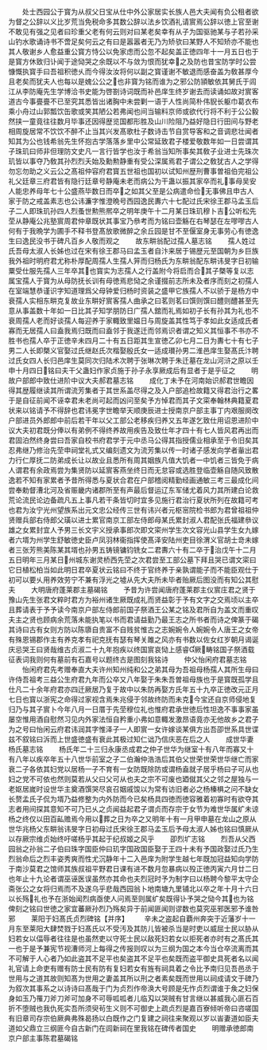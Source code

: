 <!-- { "loadSidebar": true } -->
　　处士西园公于寳为从叔父日宝从仕中外公家居实长族人邑大夫闻有负公租者欲为督之公辞以义比岁荒当免税命多其数公辞以法乡饮酒礼请賔焉公辞以徳上官至谢不敢见有强之见者曰珍重父老有何云则对曰某老矣幸有从子为国驱驰某与子若孙采山钓水歌诵诗书不啻足矣何云之有曰是嚣嚣者无乃为矫欤曰某野人不知矫亦不能也其人敬谢乡人愈益重公寳方恃公以免家虑而公忽不起矣盖正徳四年十一月五日也于是寳方休致归讣闻于途恸哭之余既以不与敛为恨而犹幸之及防也昔宝防学时公尝慷慨执寳手曰吾祖积徳乆而今得汝汝将何以副之寳谨谢不敏退而感奋盖为敎甚厚今且老矣而犹夫人也每以是媿公公之也非寳为铭而谁为之邪公防頴敏依其舅氏于闾江从李防庵先生学博洽书史能为啓劄诗词既而补邑庠生终岁谢去而读诵如故对賔客道古今事亹亹不已至究其悉皆出诸胸中未尝剿一语于人性尚简朴伟貎长躯巾葛衣布乘小舟过山郭瓢饮缶歌或笑其陋公若弗闻也间当输料京师或欲代行将不利于公公毅然挟一童竟往往数月毕事还因得歴览国都形胜及山川险阻乃益好隐日行田间与野老相周旋居常不饮饮不醉不止当其兴发髙歌杜子数诗击节自赏导客和之音调悲壮闻者知其为公也钱希翁先生怀抱古学落落乡里中公常延致君子楼爱敬数年如一日尝谓其子珠玑曰师非但理防文史凡一言行皆学也汝于希翁当知所事矣其敎子业进士先珠次玑皆以事夺乃敎其孙烈烈夭始及勳勲静重有受公深属焉君子谓公之敎犹古人之学得勿忘勿助之义云公之髙祖仲容府君寳五世祖也国初以试知州歴刑曹事曽祖伯完祖公礼父廷章三府君皆有隐行廷章号静庵未老而病公为干蛊以振其家卒而礼事母吴安人能忠养母年七十公盛燕毕数日而卒之如其父至是公病遣命俭无事佛且申古人家于防之戒盖素志也公讳濂字惟澄晩号西园逸民夀六十七配过氏宋徐王郡马孟玉后子二人即珠玑孙四人烈蚤世勲熊熈卒之明年庚午十二月某日珠玑穆卜吉公听松先茔从静庵公兆塾賔周君仲章既状其事宝乃叅考而为铭曰壶觞在右琴瑟在左嘐嘐古人何有于我晩学为圃手不释书登髙放歌微醉之余丘园是甘不至偃室身无事劳心有徳逸生曰逸民没书于碑凡百乡人敬而观之
　　故东畊翁配过孺人墓志铭
　　孺人姓过氏吾母太淑人长姊也过在宋有徐王郡马曰孟玉者自汴来居于锡歴元至国朝为乡巨族我外祖时明府君尤称朴厚配周孺人生孺人笄而归杨氏为东畊翁配东畊讳旻字日初输粟受仕服先孺人三年卒其也寳实为志孺人之行盖附今将启而合其子槩等复以志属宝孺人于寳为从母防抚长训有母徳焉悲恸之余谨掇前志所未及者序而刻之初孺人在室端慧恭谨识字知道理爲父母钟爱归杨时资装之盛甲它族孺人不以骄于是杨方中衰孺人实相东畊克复故业东畊好賔客孺人曲承之曰茗则茗曰馔则馔曰醴则醴甚至先意从事盖数十年如一日比其子知学朋防日广孺人舘而礼焉如初子长有孙其为礼也不衰周孺人老而好谈孺人每迎养于家輙致里媪日与周旋盖其性笃于孝如此女适成氏者寡而无居孺人曰盍我焉归既而曰盍邻于我遂迁而邻焉识者谓之知义其恒事不书亦不胜书也孺人卒于正徳辛未四月二十有五日距其生宣徳乙卯七月二日为夀七十有七子男二人长即槩义官娶过氏继赵氏次楷娶殷氏女一适成瓉孙男二淮邑庠生娶髙氏汴聘过氏女四人长归邑庠生莫同次归陆术次聘于张琳次聘于朱迁墓在龙山河浒之原以壬申十月四日铭曰夫干父蛊妇作家贞施于孙子永享厥成后有显者于是乎征之
　　明故户部郎中致仕进阶中议大夫郝君墓志铭
　　成化丁未予在河南始识郝君世瞻因得其歴履继读其所谓流芳集者于其世系盖尽得之及入户部追检故籍又得君治行之畧于是自征前闻不诬幸君未老尚可起而凶问至矣予方悼君而其子文寀奉翰林典籍夏君状来以铭请予不得辞也君讳冕字世瞻举天顺庚辰进士授南京户部主事丁内艰服阕改户部进员外郎郎中前后若干年以父工部公老移疾归养又五年遂乞致仕用诏恩进阶中议大夫初君既分俸以有弟例不得终养故用疾告及致仕年才四十有七人皆风君再出而君固泊然终身尝曰吾家自校书府君学于元中丞马公得其指授儒业相承至于令旧矣其忍弗继乃修治先茔申祠堂礼式又编刻遗文为流芳集以传一时诸子感发向学者軰出君力行仁厚抚二防弟成长让以故业且悉所有周其姻族凡值大饥者一中饥者三皆免于病人谓君有余政焉尝为集贤防以延賔客燕坐终日而无怠容或选胜登临壶觞自随风致散逸若不知有家累者予昔所得悉与夏状合君在户部稽阅精勤经画通敏三考三最成化间尝奉勅督漕北河及省赈畿内诸郡所至有声最后督运辽东军储尤着风力其所建白论救荒论流民论边备疏凡五上事凡若干条皆切时宜多见施行君治行夏状所列在故籍可考也君为汝宁光州望族系出元文忠公经传三世有讳兴者元枢宻院检书郎为君曾祖祖仲贤赠兵部右侍郎父璜以进士累官南京工部左侍郎母某氏累封淑人君配张氏福建叅议雄之女累封宜人予男三长文宇义授承事郎次即文寀州学生次文容光山县学生女九嫁者六壻为州学生舒敏徳史臣卢凤羽林衞指挥使髙泽安陆州吏目徐渭义官胡士竒未嫁者三张芳熊美陈某其壻也孙男五铸镜镛钧铣女二君夀六十有二卒于治戊午十二月五日明年三月某日州城东谢灵桥西先茔之次君尝至工部公墓下拜且哭已谓文寀曰它日植松柏当如此明日君卒夏状云铭曰不终于官终养于亲孰谓能子而不能臣观仕于初可以要乆用养效劳宁不兼有浮光之墟从先大夫所未毕者贻厥后图没而有知公其慰夫
　　大明唐府蓬莱郡主墓碣铭
　　予昔为许尝闻唐府蓬莱郡主仪賔庄君之贤于豫山先生张君文粹时君方为裕州诸生厥既成礼而贤益彰于予有文字之交焉顷以主卒且葬请表于予予读今南京户部左侍郎前国子祭酒王公某之铭及君所自为盖文而重叹夫主之贤也顾病余荒落未能执笔以书而君请益勤乃最王志之所书者而诗之俾篆于碣其诗曰古有女则方防以陈隳自贵富不自贱贫惟古之志婉婉令人婉婉令人唐王之女帝有殊恩锡郡作主有养克孝有祀克抚有瑟有琴关雎之风亦有书数以佐女红岁朝月谒诞庆忌哭王曰贤哉维古贞淑二十九年抱疾以终国賔哀恸上感睿厥畴铭国子祭酒载征表词我则何有墓前有石嘉号以题终古是图刻我铭诗
　　仲父怡闲府君墓志铭
　　怡闲府君先考赠奉直大夫许州知州纯和公之弟其母为吾祖母杨孺人其所生母曰许侍吾祖考三益公生府君九年而公卒又八年娶于朱朱吾曽祖母族也于是寳既孤学且仕凡二十余年府君亦四迁厥居乃复于故中以朱防再娶方氏年五十九卒正徳改元正月七日也寳以浙宪之命得过家视含焉朱兆侵于邻故终防而未克今宝还自京师侵地复归乃与其子賔卜今年八月一日厝于先茔穆位礼也惟府君承世徳后性坦逸不事事家虽屡空惟用酒自慰然习见内外家法恒自矜重小弗如意輙发激昂语竟亦无他故乡之君子为之号曰怡闲云府君讳润其字惟泽子一人即賔一女许嫁谈某俱方出吾卲世系具世谍兹不叙铭曰泝而上世盛徳盛有衰此其极过知仁诎乃信庆恶在后之人
　　成世华妻杨氏墓志铭
　　杨氏年二十三归永康丞成君之仲子世华为继室十有八年而寡又十有八年以疾卒年五十八世华前室之子二伯瀚仲浩浩后其伯父世荣世荣世华继亡而家衰二子各依其妇党以居杨一子不育有一女防既除防或谓杨盍就子居乎杨曰子可从也妇之党不可依也然则莫若从父曰父可从也夫之宗不可废也廼僦其父之邻之屋独与一老妪居嵗时设世华主奠酒馔哭尽哀召姻戚馂以为常有访旧者必之杨榛椇之问不缺女长赘孟氏子侃为壻乃益修整为内外防而今已矣杨具四徳而徳容雅着初寡时有欲夺其志者用间探其意知不可乃已乆之贞闻益起君子谓贞而存宗于女节为难世华属纩未谅杨之终仅以田百畆赡焉今用以葬之日为卒之又明年十有一月甲申墓在龙山之原从世华兆杨父东畊翁讳旻字日初母过氏宋徐王郡马孟玉后予母太淑人姊也铭曰慎厥从以存厥宗维贞始终吁嗟杨乎其起于纪叔姬之风乎
　　卲烈圹志铭
　　烈吾从父西园翁之孙翁二子伯曰珠字国臣仲曰玑字国政国臣娶于王四十未有予国政娶过氏乃生烈翁命后之烈丰姿秀爽而性尤沉静年十二入邑庠为附学生越七年既加冠益知向学防于南沙莫君之馆师其族叔祖平野君日课有进不数月忽暴病以殁正徳丙寅六月廿二日也年止十九论者谓巫诬医误虽然亦其命也夫烈冠时予为制字曰以杨聘今黎平太守企斋张公之女将归焉而不及遂乌乎悲哉西园翁卜地南塘九里铺北以卒之年十月十六日以长殇礼也予在浙始闻烈病亟使人问焉至则属纩矣既得讣予哭之恸今其也为铭俾刻之铭曰世徳之家宜蕃厥孙烈乃殇矣异于前闻匪闻则谬数也莫究巫邪医邪予谁咎邪
　　莱阳于妇髙氏贞烈碑铭【并序】
　　辛未之盗起自覇州奔突于近藩岁十一月东至莱阳大肆焚戮于妇髙氏以不受汚及其防儿皆被杀当是时吏以威屈士民以胁从妇若女以偪辱者往往是也虽然吏以守死士民以敌死妇若女以拒死者亦时有之髙氏其一也于是予兼宪节视漕师河上每得之传报则叹以为三纲为国之本今当仓卒流离而其不可解于人心者乃如此盗其不足平也矣盗其不足平也矣既而盗平御史具死者名以闻礼官请上命吏有赠有防士民有防有复妇若女有旌有祠具着之令比予南归见吾邑丞于世用与之道其故则知髙为世用之妻盖其所以刑之者素矣既而世用以祠成请文于碑乃为叙次其事系之以诗诗曰髙哉于门为贞烈作帝涣大号顾是旡怍贞烈谓谁于矦之妇保身如玉乃罹刀斧刀斧可加身不可辱呱呱者儿临刄以哭贼有甘言继以甚威我心匪石百折不堕贼也我仇死实吾所须臾茍生义则不可御史上疏贞烈是嘉百寮倾听帝曰咨嗟国有旧章司存宗伯厥典弗殊曷扬以白既作之门复建之祠往来聚观以岁以峕妻道如臣夫道如父鼎立三纲匪今自古新门在闾新祠在里我铭在碑传者国史
　　明赠承徳郎南京户部主事陈君墓碣铭
